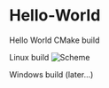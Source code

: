 # Hello-World
Hello World CMake build

Linux build ![Scheme](https://travis-ci.org/ShpakovNikita/Hello-World.svg?branch=master)

Windows build (later...)

